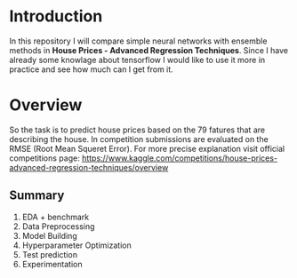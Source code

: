 # Introduction
In this repository I will compare simple neural networks with ensemble methods in **House Prices - Advanced Regression Techniques**. Since I have already some knowlage about tensorflow I would like to use it more in practice and see how much can I get from it.

# Overview
So the task is to predict house prices based on the 79 fatures that are describing the house. In competition submissions are evaluated on the RMSE (Root Mean Squeret Error). For more precise explanation visit official competitions page: https://www.kaggle.com/competitions/house-prices-advanced-regression-techniques/overview

## Summary 
1. EDA + benchmark
2. Data Preprocessing
3. Model Building
4. Hyperparameter Optimization
5. Test prediction
6. Experimentation 
